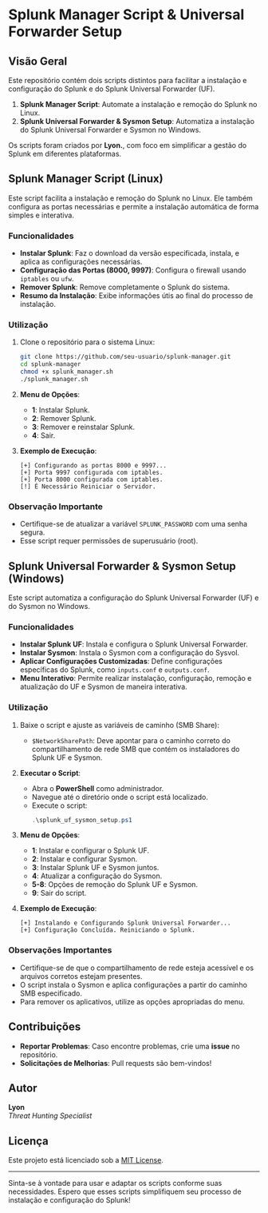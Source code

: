 # Splunk Manager Script & Universal Forwarder Setup

## Visão Geral

Este repositório contém dois scripts distintos para facilitar a instalação e configuração do Splunk e do Splunk Universal Forwarder (UF).

1. **Splunk Manager Script**: Automate a instalação e remoção do Splunk no Linux.
2. **Splunk Universal Forwarder & Sysmon Setup**: Automatiza a instalação do Splunk Universal Forwarder e Sysmon no Windows.

Os scripts foram criados por **Lyon.**, com foco em simplificar a gestão do Splunk em diferentes plataformas.

## Splunk Manager Script (Linux)

Este script facilita a instalação e remoção do Splunk no Linux. Ele também configura as portas necessárias e permite a instalação automática de forma simples e interativa.

### Funcionalidades

- **Instalar Splunk**: Faz o download da versão especificada, instala, e aplica as configurações necessárias.
- **Configuração das Portas (8000, 9997)**: Configura o firewall usando `iptables` ou `ufw`.
- **Remover Splunk**: Remove completamente o Splunk do sistema.
- **Resumo da Instalação**: Exibe informações útis ao final do processo de instalação.

### Utilização

1. Clone o repositório para o sistema Linux:
   ```bash
   git clone https://github.com/seu-usuario/splunk-manager.git
   cd splunk-manager
   chmod +x splunk_manager.sh
   ./splunk_manager.sh
   ```

2. **Menu de Opções**:
   - **1**: Instalar Splunk.
   - **2**: Remover Splunk.
   - **3**: Remover e reinstalar Splunk.
   - **4**: Sair.

3. **Exemplo de Execução**:
   
   ```
   [+] Configurando as portas 8000 e 9997...
   [+] Porta 9997 configurada com iptables.
   [+] Porta 8000 configurada com iptables.
   [!] É Necessário Reiniciar o Servidor.
   ```

### Observação Importante

- Certifique-se de atualizar a variável `SPLUNK_PASSWORD` com uma senha segura.
- Esse script requer permissões de superusuário (root).

## Splunk Universal Forwarder & Sysmon Setup (Windows)

Este script automatiza a configuração do Splunk Universal Forwarder (UF) e do Sysmon no Windows.

### Funcionalidades

- **Instalar Splunk UF**: Instala e configura o Splunk Universal Forwarder.
- **Instalar Sysmon**: Instala o Sysmon com a configuração do Sysvol.
- **Aplicar Configurações Customizadas**: Define configurações específicas do Splunk, como `inputs.conf` e `outputs.conf`.
- **Menu Interativo**: Permite realizar instalação, configuração, remoção e atualização do UF e Sysmon de maneira interativa.

### Utilização

1. Baixe o script e ajuste as variáveis de caminho (SMB Share):
   - `$NetworkSharePath`: Deve apontar para o caminho correto do compartilhamento de rede SMB que contém os instaladores do Splunk UF e Sysmon.

2. **Executar o Script**:
   - Abra o **PowerShell** como administrador.
   - Navegue até o diretório onde o script está localizado.
   - Execute o script:
     ```powershell
     .\splunk_uf_sysmon_setup.ps1
     ```

3. **Menu de Opções**:
   - **1**: Instalar e configurar o Splunk UF.
   - **2**: Instalar e configurar Sysmon.
   - **3**: Instalar Splunk UF e Sysmon juntos.
   - **4**: Atualizar a configuração do Sysmon.
   - **5-8**: Opções de remoção do Splunk UF e Sysmon.
   - **9**: Sair do script.

4. **Exemplo de Execução**:
   
   ```
   [+] Instalando e Configurando Splunk Universal Forwarder...
   [+] Configuração Concluída. Reiniciando o Splunk.
   ```

### Observações Importantes

- Certifique-se de que o compartilhamento de rede esteja acessível e os arquivos corretos estejam presentes.
- O script instala o Sysmon e aplica configurações a partir do caminho SMB especificado.
- Para remover os aplicativos, utilize as opções apropriadas do menu.

## Contribuições

- **Reportar Problemas**: Caso encontre problemas, crie uma **issue** no repositório.
- **Solicitações de Melhorias**: Pull requests são bem-vindos!

## Autor

**Lyon**  
*Threat Hunting Specialist* 

## Licença

Este projeto está licenciado sob a [MIT License](LICENSE).

---

Sinta-se à vontade para usar e adaptar os scripts conforme suas necessidades. Espero que esses scripts simplifiquem seu processo de instalação e configuração do Splunk!
